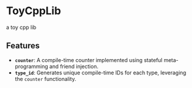 # ToyCppLib
a toy cpp lib

## Features

*   **`counter`**: A compile-time counter implemented using stateful meta-programming and friend injection.
*   **`type_id`**: Generates unique compile-time IDs for each type, leveraging the `counter` functionality.
